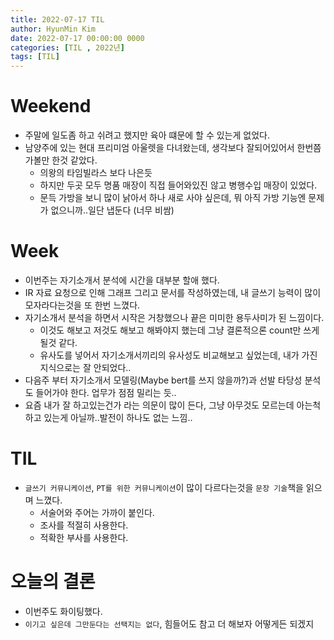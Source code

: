 ```yaml
---
title: 2022-07-17 TIL
author: HyunMin Kim
date: 2022-07-17 00:00:00 0000
categories: [TIL , 2022년]
tags: [TIL]
---
```


# Weekend
- 주말에 일도좀 하고 쉬려고 했지만 육아 떄문에 할 수 있는게 없었다.
- 남양주에 있는 현대 프리미엄 아울렛을 다녀왔는데, 생각보다 잘되어있어서 한번쯤 가볼만 한것 같았다.
    - 의왕의 타임빌라스 보다 나은듯
    - 하지만 두곳 모두 명품 매장이 직접 들어와있진 않고 병행수입 매장이 있었다.
    - 문득 가방을 보니 많이 낡아서 하나 새로 사야 싶은데, 뭐 아직 가방 기능엔 문제가 없으니까..일단 냅둔다 (너무 비쌈) 

# Week
- 이번주는 자기소개서 분석에 시간을 대부분 할애 했다.
- IR 자료 요청으로 인해 그래프 그리고 문서를 작성하였는데, 내 글쓰기 능력이 많이 모자라다는것을 또 한번 느꼈다.
- 자기소개서 분석을 하면서 시작은 거창했으나 끝은 미미한 용두사미가 된 느낌이다.
    - 이것도 해보고 저것도 해보고 해봐야지 했는데 그냥 결론적으론 count만 쓰게 될것 같다.
    - 유사도를 넣어서 자기소개서끼리의 유사성도 비교해보고 싶었는데, 내가 가진 지식으로는 잘 안되었다..
- 다음주 부터 자기소개서 모델링(Maybe bert를 쓰지 않을까?)과 선발 타당성 분석도 들어가야 한다. 업무가 점점 밀리는 듯..
- 요즘 내가 잘 하고있는건가 라는 의문이 많이 든다, 그냥 아무것도 모르는데 아는척 하고 있는게 아닐까..발전이 하나도 없는 느낌..

# TIL
- `글쓰기 커뮤니케이션`, `PT를 위한 커뮤니케이션`이 많이 다르다는것을 `문장 기술`책을 읽으며 느꼈다.
    - 서술어와 주어는 가까이 붙인다.
    - 조사를 적절히 사용한다.
    - 적확한 부사를 사용한다.

# 오늘의 결론
- 이번주도 화이팅했다.
- `이기고 싶은데 그만둔다는 선택지는 없다`, 힘들어도 참고 더 해보자 어떻게든 되겠지

